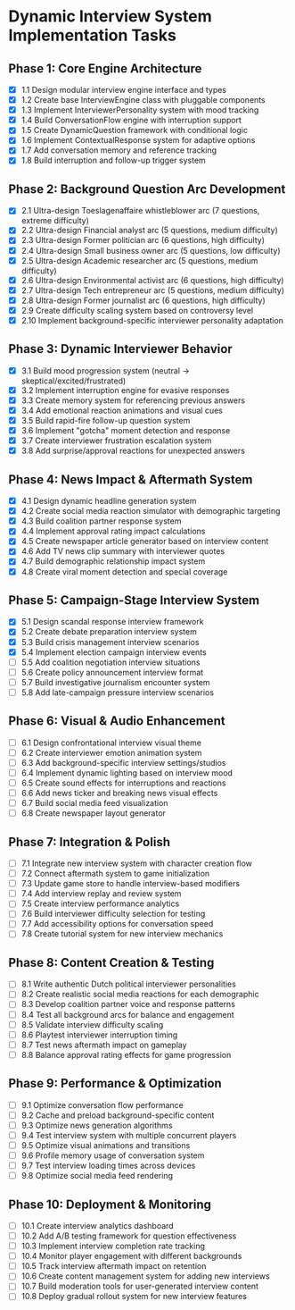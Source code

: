 # Dynamic Interview System Implementation Tasks

## Phase 1: Core Engine Architecture
- [x] 1.1 Design modular interview engine interface and types
- [x] 1.2 Create base InterviewEngine class with pluggable components
- [x] 1.3 Implement InterviewerPersonality system with mood tracking
- [x] 1.4 Build ConversationFlow engine with interruption support
- [x] 1.5 Create DynamicQuestion framework with conditional logic
- [x] 1.6 Implement ContextualResponse system for adaptive options
- [x] 1.7 Add conversation memory and reference tracking
- [x] 1.8 Build interruption and follow-up trigger system

## Phase 2: Background Question Arc Development
- [x] 2.1 Ultra-design Toeslagenaffaire whistleblower arc (7 questions, extreme difficulty)
- [x] 2.2 Ultra-design Financial analyst arc (5 questions, medium difficulty)
- [x] 2.3 Ultra-design Former politician arc (6 questions, high difficulty)
- [x] 2.4 Ultra-design Small business owner arc (5 questions, low difficulty)
- [x] 2.5 Ultra-design Academic researcher arc (5 questions, medium difficulty)
- [x] 2.6 Ultra-design Environmental activist arc (6 questions, high difficulty)
- [x] 2.7 Ultra-design Tech entrepreneur arc (5 questions, medium difficulty)
- [x] 2.8 Ultra-design Former journalist arc (6 questions, high difficulty)
- [x] 2.9 Create difficulty scaling system based on controversy level
- [x] 2.10 Implement background-specific interviewer personality adaptation

## Phase 3: Dynamic Interviewer Behavior
- [x] 3.1 Build mood progression system (neutral → skeptical/excited/frustrated)
- [x] 3.2 Implement interruption engine for evasive responses
- [x] 3.3 Create memory system for referencing previous answers
- [x] 3.4 Add emotional reaction animations and visual cues
- [x] 3.5 Build rapid-fire follow-up question system
- [x] 3.6 Implement "gotcha" moment detection and response
- [x] 3.7 Create interviewer frustration escalation system
- [x] 3.8 Add surprise/approval reactions for unexpected answers

## Phase 4: News Impact & Aftermath System
- [x] 4.1 Design dynamic headline generation system
- [x] 4.2 Create social media reaction simulator with demographic targeting
- [x] 4.3 Build coalition partner response system
- [x] 4.4 Implement approval rating impact calculations
- [x] 4.5 Create newspaper article generator based on interview content
- [x] 4.6 Add TV news clip summary with interviewer quotes
- [x] 4.7 Build demographic relationship impact system
- [x] 4.8 Create viral moment detection and special coverage

## Phase 5: Campaign-Stage Interview System
- [x] 5.1 Design scandal response interview framework
- [x] 5.2 Create debate preparation interview system
- [x] 5.3 Build crisis management interview scenarios
- [x] 5.4 Implement election campaign interview events
- [ ] 5.5 Add coalition negotiation interview situations
- [ ] 5.6 Create policy announcement interview format
- [ ] 5.7 Build investigative journalism encounter system
- [ ] 5.8 Add late-campaign pressure interview scenarios

## Phase 6: Visual & Audio Enhancement
- [ ] 6.1 Design confrontational interview visual theme
- [ ] 6.2 Create interviewer emotion animation system
- [ ] 6.3 Add background-specific interview settings/studios
- [ ] 6.4 Implement dynamic lighting based on interview mood
- [ ] 6.5 Create sound effects for interruptions and reactions
- [ ] 6.6 Add news ticker and breaking news visual effects
- [ ] 6.7 Build social media feed visualization
- [ ] 6.8 Create newspaper layout generator

## Phase 7: Integration & Polish
- [ ] 7.1 Integrate new interview system with character creation flow
- [ ] 7.2 Connect aftermath system to game initialization
- [ ] 7.3 Update game store to handle interview-based modifiers
- [ ] 7.4 Add interview replay and review system
- [ ] 7.5 Create interview performance analytics
- [ ] 7.6 Build interviewer difficulty selection for testing
- [ ] 7.7 Add accessibility options for conversation speed
- [ ] 7.8 Create tutorial system for new interview mechanics

## Phase 8: Content Creation & Testing
- [ ] 8.1 Write authentic Dutch political interviewer personalities
- [ ] 8.2 Create realistic social media reactions for each demographic
- [ ] 8.3 Develop coalition partner voice and response patterns
- [ ] 8.4 Test all background arcs for balance and engagement
- [ ] 8.5 Validate interview difficulty scaling
- [ ] 8.6 Playtest interviewer interruption timing
- [ ] 8.7 Test news aftermath impact on gameplay
- [ ] 8.8 Balance approval rating effects for game progression

## Phase 9: Performance & Optimization
- [ ] 9.1 Optimize conversation flow performance
- [ ] 9.2 Cache and preload background-specific content
- [ ] 9.3 Optimize news generation algorithms
- [ ] 9.4 Test interview system with multiple concurrent players
- [ ] 9.5 Optimize visual animations and transitions
- [ ] 9.6 Profile memory usage of conversation system
- [ ] 9.7 Test interview loading times across devices
- [ ] 9.8 Optimize social media feed rendering

## Phase 10: Deployment & Monitoring
- [ ] 10.1 Create interview analytics dashboard
- [ ] 10.2 Add A/B testing framework for question effectiveness
- [ ] 10.3 Implement interview completion rate tracking
- [ ] 10.4 Monitor player engagement with different backgrounds
- [ ] 10.5 Track interview aftermath impact on retention
- [ ] 10.6 Create content management system for adding new interviews
- [ ] 10.7 Build moderation tools for user-generated interview content
- [ ] 10.8 Deploy gradual rollout system for new interview features